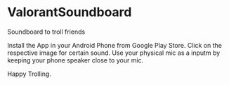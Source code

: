 # ValorantSoundboard
Soundboard to troll friends

Install the App in your Android Phone from Google Play Store.
Click on the respective image for certain sound.
Use your physical mic as a inputm by keeping your phone speaker close to your mic.

Happy Trolling.

